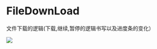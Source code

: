 # FileDownLoad
文件下载的逻辑(下载,继续,暂停的逻辑书写以及进度条的变化）


![](https://github.com/nangongyibin7219/Android_FileDownLoad/blob/master/example.gif?raw=true)